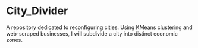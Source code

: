 # City_Divider
A repository dedicated to reconfiguring cities. Using KMeans clustering and web-scraped businesses, I will subdivide a city into distinct economic zones. 
